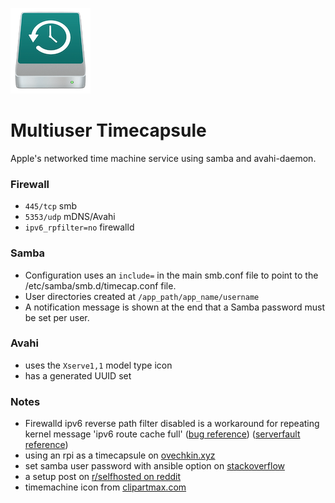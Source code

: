 ![timecapsule icon](readme.png)

# Multiuser Timecapsule

Apple's networked time machine service using samba and avahi-daemon.

### Firewall
* `445/tcp` smb
* `5353/udp` mDNS/Avahi
* `ipv6_rpfilter=no` firewalld

### Samba
* Configuration uses an `include=` in the main smb.conf file to point to the /etc/samba/smb.d/timecap.conf file.
* User directories created at `/app_path/app_name/username`
* A notification message is shown at the end that a Samba password must be set per user.

### Avahi
* uses the `Xserve1,1` model type icon
* has a generated UUID set

### Notes
* Firewalld ipv6 reverse path filter disabled is a workaround for repeating kernel message 'ipv6 route cache full' ([bug reference][301]) ([serverfault reference][302])
* using an rpi as a timecapsule on [ovechkin.xyz][303]
* set samba user password with ansible option on [stackoverflow][304]
* a setup post on [r/selfhosted on reddit][306]
* timemachine icon from [clipartmax.com][305] 

[301]: https://bugzilla.redhat.com/show_bug.cgi?id=1813691
[302]: https://serverfault.com/questions/902161/linux-host-randomly-stops-answering-ipv6-neighbor-solicitation-requests/907895#907895
[303]: https://ovechkin.xyz/blog/2021-12-13-using-raspberry-pi-for-time-machine
[304]: https://stackoverflow.com/questions/44762488/non-interactive-samba-user-creation-via-ansible
[305]: https://www.clipartmax.com/png/small/265-2655317_time-machine-drive-mac-hard-drive-icon.png
[306]: https://www.reddit.com/r/selfhosted/comments/83vn3p/howto_make_time_machine_backups_on_a_samba
